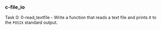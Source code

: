 ### c-file_io

Task 0: 0-read_textfile - Write a function that reads a text file and prints it to the `POSIX` standard output.
